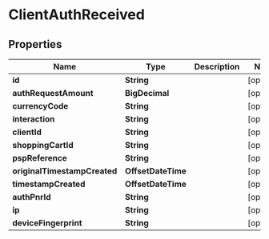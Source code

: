 

# ClientAuthReceived


## Properties

| Name | Type | Description | Notes |
|------------ | ------------- | ------------- | -------------|
|**id** | **String** |  |  [optional] |
|**authRequestAmount** | **BigDecimal** |  |  [optional] |
|**currencyCode** | **String** |  |  [optional] |
|**interaction** | **String** |  |  [optional] |
|**clientId** | **String** |  |  [optional] |
|**shoppingCartId** | **String** |  |  [optional] |
|**pspReference** | **String** |  |  [optional] |
|**originalTimestampCreated** | **OffsetDateTime** |  |  [optional] |
|**timestampCreated** | **OffsetDateTime** |  |  [optional] |
|**authPnrId** | **String** |  |  [optional] |
|**ip** | **String** |  |  [optional] |
|**deviceFingerprint** | **String** |  |  [optional] |



